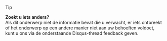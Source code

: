 
> [!TIP]
> **Zoekt u iets anders?**  
> Als dit onderwerp niet de informatie bevat die u verwacht, er iets ontbreekt of het onderwerp op een andere manier niet aan uw behoeften voldoet, kunt u ons via de onderstaande Disqus-thread feedback geven.
> 
> 

<!--HONumber=Sep16_HO3-->


